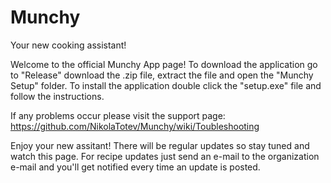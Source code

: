 # Munchy
Your new cooking assistant! 

Welcome to the official Munchy App page! To download the application go to "Release" download the .zip file,  extract the file and open the "Munchy Setup" folder. To install the application double click the "setup.exe" file and follow the instructions.

If any problems occur please visit the support page: https://github.com/NikolaTotev/Munchy/wiki/Toubleshooting

Enjoy your new assitant! There will be regular updates so stay tuned and watch this page. For recipe updates just send an e-mail to the organization e-mail and you'll get notified every time an update is posted.

